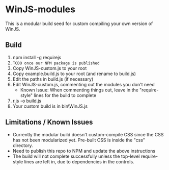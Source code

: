 # WinJS-modules

This is a modular build seed for custom compiling your own version of WinJS.


## Build


1. npm install -g requirejs
1. `TODO once our NPM package is published`
1. Copy WinJS-custom.js to your root
1. Copy example.build.js to your root (and rename to build.js)
1. Edit the paths in build.js (if necessary)
1. Edit WinJS-custom.js, commenting out the modules you don't need
   * Known Issue: When commenting things out, leave in the "require-style" lines for the build to complete
1. r.js -o build.js
1. Your custom build is in bin\WinJS.js




## Limitations / Known Issues

*  Currently the modular build doesn't custom-compile CSS since the CSS has not been modularized yet. Pre-built CSS is inside the "css" directory.
*  Need to publish this repo to NPM and update the above instructions
*  The build will not complete successfully unless the top-level require-style lines are left in, due to dependencies in the controls.
